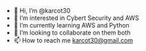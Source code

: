 - 👋 Hi, I’m @karcot30
- 👀 I’m interested in Cybert Security and AWS
- 🌱 I’m currently learning AWS and Python
- 💞️ I’m looking to collaborate on them both
- 📫 How to reach me karcot30@gmail.com

<!---
karcot30/karcot30 is a ✨ special ✨ repository because its `README.md` (this file) appears on your GitHub profile.
You can click the Preview link to take a look at your changes.
--->
